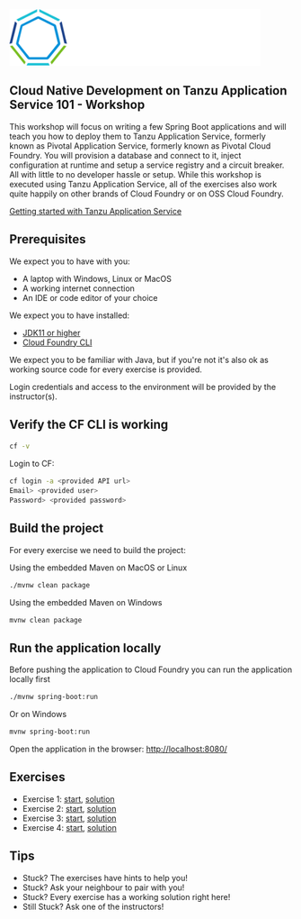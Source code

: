 <img src="fortune-ui/src/main/resources/static/img/tanzu.svg" height=100/>

## Cloud Native Development on Tanzu Application Service 101 - Workshop
This workshop will focus on writing a few Spring Boot applications and will teach you how to deploy them to Tanzu Application Service, formerly known as Pivotal Application Service, formerly known as Pivotal Cloud Foundry. You will provision a database and connect to it, inject configuration at runtime and setup a service registry and a circuit breaker. All with little to no developer hassle or setup. While this workshop is executed using Tanzu Application Service, all of the exercises also work quite happily on other brands of Cloud Foundry or on OSS Cloud Foundry.

[Getting started with Tanzu Application Service](https://tanzu.vmware.com/tutorials/getting-started)


## Prerequisites

We expect you to have with you:

* A laptop with Windows, Linux or MacOS
* A working internet connection
* An IDE or code editor of your choice

We expect you to have installed:

* [JDK11 or higher](https://adoptopenjdk.net/?variant=openjdk11&jvmVariant=hotspot)
* [Cloud Foundry CLI](https://docs.run.pivotal.io/cf-cli/install-go-cli.html)

We expect you to be familiar with Java, but if you're not it's also ok as working source code for every exercise is provided.

Login credentials and access to the environment will be provided by the instructor(s).


## Verify the CF CLI is working

```bash
cf -v
```

Login to CF:

```bash
cf login -a <provided API url>
Email> <provided user>
Password> <provided password>
```


## Build the project

For every exercise we need to build the project: 

Using the embedded Maven on MacOS or Linux

```bash
./mvnw clean package
```

Using the embedded Maven on Windows

```bash
mvnw clean package
```

## Run the application locally

Before pushing the application to Cloud Foundry you can run the application locally first

```bash
./mvnw spring-boot:run
```

Or on Windows

```bash
mvnw spring-boot:run
```

Open the application in the browser: [http://localhost:8080/](http://localhost:8080/)


## Exercises

* Exercise 1: [start](exercises/exercise-1-start.md), [solution](exercises/exercise-1-solution.md)
* Exercise 2: [start](exercises/exercise-2-start.md), [solution](exercises/exercise-2-solution.md)
* Exercise 3: [start](exercises/exercise-3-start.md), [solution](exercises/exercise-3-solution.md)
* Exercise 4: [start](exercises/exercise-4-start.md), [solution](exercises/exercise-4-solution.md)


## Tips

* Stuck? The exercises have hints to help you!
* Stuck? Ask your neighbour to pair with you!
* Stuck? Every exercise has a working solution right here!
* Still Stuck? Ask one of the instructors!
